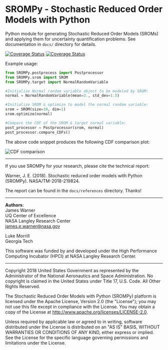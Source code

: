 SROMPy - **S**tochastic **R**educed **O**rder **M**odels with **Py**thon 
==========================================================================

Python module for generating Stochastic Reduced Order Models (SROMs) and applying them for uncertainty quantification problems. See documentation in `docs/` directory for details. 

<a href='https://travis-ci.com/nasa/SROMPy'><img src='https://travis-ci.com/nasa/SROMPy.svg?branch=master' alt='Coverage Status' /></a> <a href='https://coveralls.io/github/lukemorrill/SROMPy?branch=master'><img src='https://coveralls.io/repos/github/lukemorrill/SROMPy/badge.svg?branch=master' alt='Coverage Status' /></a>

Example usage:

```python
from SROMPy.postprocess import Postprocessor
from SROMPy.srom import SROM
from SROMPy.target import NormalRandomVariable

#Initialize Normal random variable object to be modeled by SROM:
normal = NormalRandomVariable(mean=3., std_dev=1.5)

#Initialize SROM & optimize to model the normal random variable:
srom = SROM(size=10, dim=1)
srom.optimize(normal)

#Compare the CDF of the SROM & target normal variable:
post_processor = Postprocessor(srom, normal)
post_processor.compare_CDFs()
```
  
The above code snippet produces the following CDF comparison plot: 
  
![CDF comparison](https://github.com/nasa/SROMPy/blob/master/examples/basic_tests/normal_rv_srom.png)

-------------------------------------------------------------------------------
If you use SROMPy for your research, please cite the technical report:

Warner, J. E. (2018). Stochastic reduced order models with Python (SROMPy). NASA/TM-2018-219824. 

The report can be found in the `docs/references` directory. Thanks!

-------------------------------------------------------------------------------

**Authors**: <br />
James Warner <br />
UQ Center of Excellence <br />
NASA Langley Research Center <br /> 
james.e.warner@nasa.gov

Luke Morrill <br />
Georgia Tech

This software was funded by and developed under the High Performance Computing Incubator (HPCI) at NASA Langley Research Center.

-------------------------------------------------------------------------------

Copyright 2018 United States Government as represented by the Administrator of the National Aeronautics and Space Administration. No copyright is claimed in the United States under Title 17, U.S. Code. All Other Rights Reserved.
 
The Stochastic Reduced Order Models with Python (SROMPy) platform is licensed under the Apache License, Version 2.0 (the "License"); you may not use this file except in compliance with the License. You may obtain a copy of the License at http://www.apache.org/licenses/LICENSE-2.0. 
 
Unless required by applicable law or agreed to in writing, software distributed under the License is distributed on an "AS IS" BASIS, WITHOUT WARRANTIES OR CONDITIONS OF ANY KIND, either express or implied. See the License for the specific language governing permissions and limitations under the License.



